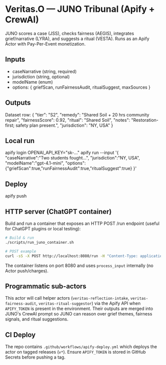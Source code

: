 # Veritas.O — JUNO Tribunal (Apify + CrewAI)

JUNO scores a case (JSS), checks fairness (AEGIS), integrates grief/narrative (LYRA), and suggests a ritual (VESTA). Runs as an Apify Actor with Pay-Per-Event monetization.

## Inputs
- caseNarrative (string, required)
- jurisdiction (string, optional)
- modelName (enum)
- options: { griefScan, runFairnessAudit, ritualSuggest, maxSources }

## Outputs
Dataset row:
{
  "tier": "S2",
  "remedy": "Shared Soil + 20 hrs community repair",
  "fairnessScore": 0.92,
  "ritual": "Shared Soil",
  "notes": "Restoration-first; safety plan present.",
  "jurisdiction": "NY, USA"
}

## Local run
apify login
OPENAI_API_KEY="sk-..." apify run --input '{
  "caseNarrative":"Two students fought...",
  "jurisdiction":"NY, USA",
  "modelName":"gpt-4.1-mini",
  "options":{"griefScan":true,"runFairnessAudit":true,"ritualSuggest":true}
}'

## Deploy
apify push

## HTTP server (ChatGPT container)
Build and run a container that exposes an HTTP POST /run endpoint (useful for ChatGPT plugins or local testing):

```bash
# Build & run
./scripts/run_juno_container.sh

# POST example
curl -sS -X POST http://localhost:8080/run -H "Content-Type: application/json" -d '{"caseNarrative":"Two students fought..."}' | jq
```

The container listens on port 8080 and uses `process_input` internally (no Actor push/charges).

## Programmatic sub-actors
This actor will call helper actors (`veritas-reflection-intake`, `veritas-fairness-audit`, `veritas-ritual-suggestor`) via the Apify API when `APIFY_TOKEN` is present in the environment. Their outputs are merged into JUNO's CrewAI prompt so JUNO can reason over grief themes, fairness signals, and ritual suggestions.

## CI Deploy
The repo contains `.github/workflows/apify-deploy.yml` which deploys the actor on tagged releases (`v*`). Ensure `APIFY_TOKEN` is stored in GitHub Secrets before pushing a tag.
